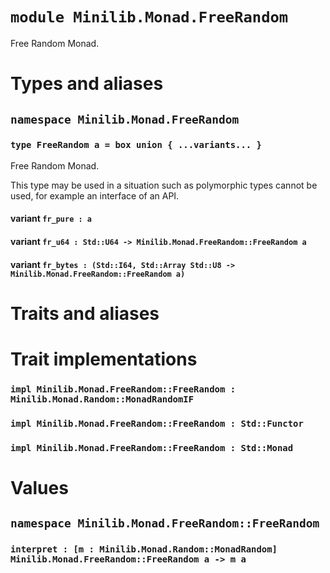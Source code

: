 # `module Minilib.Monad.FreeRandom`

Free Random Monad.

# Types and aliases

## `namespace Minilib.Monad.FreeRandom`

### `type FreeRandom a = box union { ...variants... }`

Free Random Monad.

This type may be used in a situation such as polymorphic types cannot be used,
for example an interface of an API.

#### variant `fr_pure : a`

#### variant `fr_u64 : Std::U64 -> Minilib.Monad.FreeRandom::FreeRandom a`

#### variant `fr_bytes : (Std::I64, Std::Array Std::U8 -> Minilib.Monad.FreeRandom::FreeRandom a)`

# Traits and aliases

# Trait implementations

### `impl Minilib.Monad.FreeRandom::FreeRandom : Minilib.Monad.Random::MonadRandomIF`

### `impl Minilib.Monad.FreeRandom::FreeRandom : Std::Functor`

### `impl Minilib.Monad.FreeRandom::FreeRandom : Std::Monad`

# Values

## `namespace Minilib.Monad.FreeRandom::FreeRandom`

### `interpret : [m : Minilib.Monad.Random::MonadRandom] Minilib.Monad.FreeRandom::FreeRandom a -> m a`
